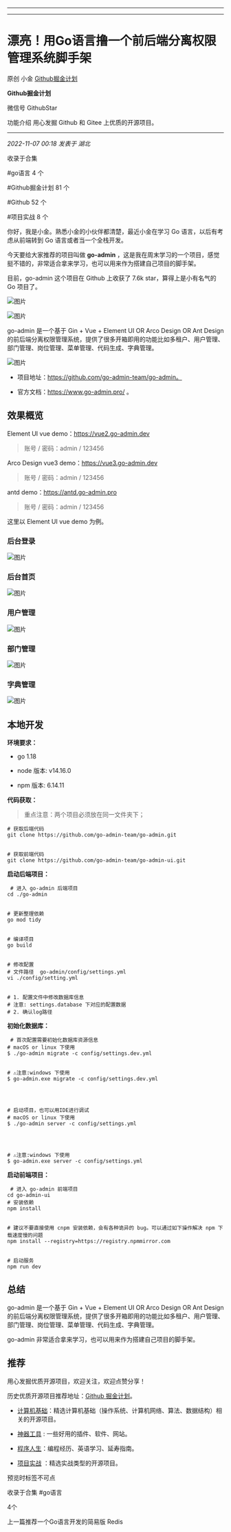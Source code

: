 ----------------------------------------
----------------------------------------
#  漂亮！用Go语言撸一个前后端分离权限管理系统脚手架

原创 小金  [ Github掘金计划 ](javascript:void\(0\);)

**Github掘金计划** ![]()

微信号 GithubStar

功能介绍 用心发掘 Github 和 Gitee 上优质的开源项目。

____

_2022-11-07 00:18_ _发表于 湖北_

收录于合集

#go语言 4 个

#Github掘金计划 81 个

#Github 52 个

#项目实战 8 个

你好，我是小金。熟悉小金的小伙伴都清楚，最近小金在学习 Go 语言，以后有考虑从前端转到 Go 语言或者当一个全栈开发。

今天要给大家推荐的项目叫做 **go-admin** ，这是我在周末学习的一个项目，感觉挺不错的，非常适合拿来学习，也可以用来作为搭建自己项目的脚手架。

目前，go-admin 这个项目在 Github 上收获了 7.6k star，算得上是小有名气的 Go 项目了。

  

![图片](https://mmbiz.qpic.cn/mmbiz_png/BcyAypujBVYrhR8cC2k4Vnu5v1yiao4SZc1rt7Beh4C5mKYymA5Kz2RxV3fhticDOBianibNdkKKSuM0uHlhziaslpQ/640?wx_fmt=png&wxfrom=5&wx_lazy=1&wx_co=1)

  

  

![图片](https://mmbiz.qpic.cn/mmbiz_png/BcyAypujBVYrhR8cC2k4Vnu5v1yiao4SZqibNNyQCGjTvaNEChEx23vGnUnoqVYfapwd8KBBcHDVfYqnhzRaxJJg/640?wx_fmt=png)

  

go-admin 是一个基于 Gin + Vue + Element UI OR Arco Design OR Ant Design
的前后端分离权限管理系统，提供了很多开箱即用的功能比如多租户、用户管理、部门管理、岗位管理、菜单管理、代码生成、字典管理。

  

![图片](https://mmbiz.qpic.cn/mmbiz_png/BcyAypujBVYrhR8cC2k4Vnu5v1yiao4SZOtBDggxibqsIrl3BFR6lUhot45KQOV3TcutDrbK0OqzYns8UNHJKPwg/640?wx_fmt=png)

  

  * 项目地址：https://github.com/go-admin-team/go-admin。

  * 官方文档：https://www.go-admin.pro/ 。

## 效果概览

Element UI vue demo：https://vue2.go-admin.dev

> 账号 / 密码：admin / 123456

Arco Design vue3 demo：https://vue3.go-admin.dev

> 账号 / 密码：admin / 123456

antd demo：https://antd.go-admin.pro

> 账号 / 密码：admin / 123456

这里以 Element UI vue demo 为例。

### 后台登录

  

![图片](https://mmbiz.qpic.cn/mmbiz_png/BcyAypujBVYrhR8cC2k4Vnu5v1yiao4SZp0FIsYAXBxTjHesiczeNRfeaKYgagvwc2Crt3v7u0uqFa7zloW1q6Ug/640?wx_fmt=png)

  

### 后台首页

  

![图片](https://mmbiz.qpic.cn/mmbiz_png/BcyAypujBVYrhR8cC2k4Vnu5v1yiao4SZDBd0n8NCgSA4yic7SEJatzOUpd7Jn6sCJKcvR4kCXvy2Y8eoib6DprOg/640?wx_fmt=png)

  

### 用户管理

  

![图片](https://mmbiz.qpic.cn/mmbiz_png/BcyAypujBVYrhR8cC2k4Vnu5v1yiao4SZDNRVpcIHAbknUjR9Mo5NHNMiaNwtfGMuq34DL5bzEjb6ErHbyzXFibOg/640?wx_fmt=png)

  

### 部门管理

  

![图片](https://mmbiz.qpic.cn/mmbiz_png/BcyAypujBVYrhR8cC2k4Vnu5v1yiao4SZkBTYibe9e3KtxwTMT3eG3FjCG075fT51tERgpbOVgkEOl8B5cacHvmg/640?wx_fmt=png)

  

### 字典管理

  

![图片](https://mmbiz.qpic.cn/mmbiz_png/BcyAypujBVYrhR8cC2k4Vnu5v1yiao4SZviaMZ2jj8e82XloF5zW91nrwEE7yk3lOBiabBia4gRiahZF0BOic2BTj8xA/640?wx_fmt=png)

  

## 本地开发

 **环境要求：**

  * go 1.18

  * node 版本: v14.16.0

  * npm 版本: 6.14.11

 **代码获取：**

> 重点注意：两个项目必须放在同一文件夹下；
    
    
    # 获取后端代码  
    git clone https://github.com/go-admin-team/go-admin.git  
      
      
    # 获取前端代码  
    git clone https://github.com/go-admin-team/go-admin-ui.git  
    

 **启动后端项目：**

    
    
     # 进入 go-admin 后端项目  
    cd ./go-admin  
      
      
    # 更新整理依赖  
    go mod tidy  
      
      
    # 编译项目  
    go build  
      
      
    # 修改配置  
    # 文件路径  go-admin/config/settings.yml  
    vi ./config/setting.yml  
      
      
    # 1. 配置文件中修改数据库信息  
    # 注意: settings.database 下对应的配置数据  
    # 2. 确认log路径  
    

 **初始化数据库：**

    
    
     # 首次配置需要初始化数据库资源信息  
    # macOS or linux 下使用  
    $ ./go-admin migrate -c config/settings.dev.yml  
      
      
    # ⚠️注意:windows 下使用  
    $ go-admin.exe migrate -c config/settings.dev.yml  
      
      
      
      
    # 启动项目，也可以用IDE进行调试  
    # macOS or linux 下使用  
    $ ./go-admin server -c config/settings.yml  
      
      
      
      
    # ⚠️注意:windows 下使用  
    $ go-admin.exe server -c config/settings.yml  
    

 **启动前端项目：**

    
    
     # 进入 go-admin 前端项目  
    cd go-admin-ui  
    # 安装依赖  
    npm install  
      
      
    # 建议不要直接使用 cnpm 安装依赖，会有各种诡异的 bug。可以通过如下操作解决 npm 下载速度慢的问题  
    npm install --registry=https://registry.npmmirror.com  
      
      
    # 启动服务  
    npm run dev  
    

## 总结

go-admin 是一个基于 Gin + Vue + Element UI OR Arco Design OR Ant Design
的前后端分离权限管理系统，提供了很多开箱即用的功能比如多租户、用户管理、部门管理、岗位管理、菜单管理、代码生成、字典管理。

go-admin 非常适合拿来学习，也可以用来作为搭建自己项目的脚手架。

## 推荐

用心发掘优质开源项目，欢迎关注，欢迎点赞分享！

历史优质开源项目推荐地址：[Github
掘金计划](https://mp.weixin.qq.com/mp/appmsgalbum?__biz=MzIwNDgzMzI3Mg==&action=getalbum&album_id=1571213952619954180#wechat_redirect)。

  * [计算机基础](https://mp.weixin.qq.com/mp/appmsgalbum?action=getalbum&album_id=1635325633234780161&__biz=MzIwNDgzMzI3Mg==#wechat_redirect)：精选计算机基础（操作系统、计算机网络、算法、数据结构）相关的开源项目。

  * [神器工具](https://mp.weixin.qq.com/mp/appmsgalbum?__biz=MzIwNDgzMzI3Mg==&action=getalbum&album_id=1692140336665378820#wechat_redirect) : 一些好用的插件、软件、网站。

  * [程序人生](https://mp.weixin.qq.com/mp/appmsgalbum?__biz=MzIwNDgzMzI3Mg==&action=getalbum&album_id=2084343476975878144#wechat_redirect)：编程经历、英语学习、延寿指南。

  * [项目实战](https://mp.weixin.qq.com/mp/appmsgalbum?action=getalbum&album_id=1632590550748938241&__biz=MzIwNDgzMzI3Mg==#wechat_redirect) ：精选实战类型的开源项目。

预览时标签不可点

收录于合集 #go语言

4个

上一篇推荐一个Go语言开发的简易版 Redis

